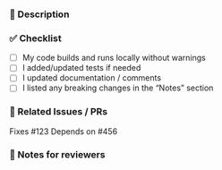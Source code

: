 <!--
Thank you for contributing! Please fill out the checklist below so we can review your PR faster.
-->

### 📑  Description
<!-- A brief summary of the change. Why is it needed? -->

### ✅  Checklist
- [ ] My code builds and runs locally without warnings
- [ ] I added/updated tests if needed
- [ ] I updated documentation / comments
- [ ] I listed any breaking changes in the “Notes” section

### 🔗  Related Issues / PRs
Fixes #123
Depends on #456

### 📝  Notes for reviewers
<!-- Special deployment steps, risks, or anything you’d like a reviewer to know. -->
